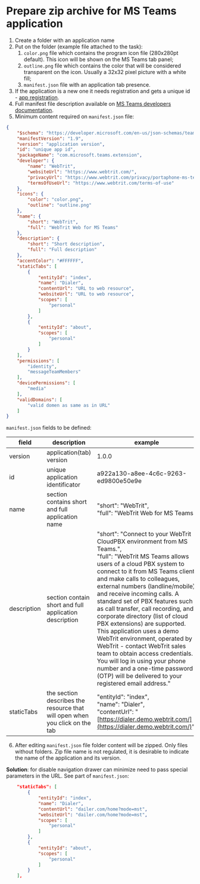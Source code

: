 # Prepare zip archive for MS Teams application

1. Create a folder with an application name
2. Put on the folder (example file attached to the task):
    1. `color.png` file which contains the program icon file (280x280pt default). This icon will be shown on the MS Teams tab panel;
    2. `outline.png` file which contains the color that will be considered transparent on the icon. Usually a 32x32 pixel picture with a white fill;
    3. `manifest.json` file with an application tab presence.
3. If the application is a new one it needs registration and gets a unique id - [app registration](https://portal.azure.com/#blade/Microsoft_AAD_RegisteredApps/ApplicationsListBlade).
4. Full manifest file description available on [MS Teams developers documentation](https://docs.microsoft.com/en-us/microsoftteams/platform/resources/schema/manifest-schema).
5. Minimum content required on `manifest.json` file:

```json
{
    "$schema": "https://developer.microsoft.com/en-us/json-schemas/teams/v1.9/MicrosoftTeams.schema.json",
    "manifestVersion": "1.9",
    "version": "application version",
    "id": "unique app id",
    "packageName": "com.microsoft.teams.extension",
    "developer": {
        "name": "WebTrit",
        "websiteUrl": "https://www.webtrit.com/",
        "privacyUrl": "https://www.webtrit.com/privacy/portaphone-ms-teams",
        "termsOfUseUrl": "https://www.webtrit.com/terms-of-use"
    },
    "icons": {
        "color": "color.png",
        "outline": "outline.png"
    },
    "name": {
        "short": "WebTrit",
        "full": "WebTrit Web for MS Teams"
    },
    "description": {
        "short": "Short description",
        "full": "Full description"
    },
    "accentColor": "#FFFFFF",
    "staticTabs": [
        {
            "entityId": "index",
            "name": "Dialer",
            "contentUrl": "URL to web resource",
            "websiteUrl": "URL to web resource",
            "scopes": [
                "personal"
            ]
        },
        {
            "entityId": "about",
            "scopes": [
                "personal"
            ]
        }
    ],
    "permissions": [
        "identity",
        "messageTeamMembers"
    ],
    "devicePermissions": [
        "media"
    ],
    "validDomains": [
        "valid domen as same as in URL"
    ]
}
```

`manifest.json` fields to be defined:

| **field** | **description** | **example** |
| ---| ---| --- |
| version | application(tab) version | 1.0.0 |
| id | unique application identificator | a922a130-a8ee-4c6c-9263-ed9800e50e9e |
| name | section contains short and full application name | "short": "WebTrit",<br>"full": "WebTrit Web for MS Teams" |
| description | section contain short and full application description | "short": "Connect to your WebTrit CloudPBX environment from MS Teams.",<br>"full": "WebTrit MS Teams allows users of a cloud PBX system to connect to it from MS Teams client and make calls to colleagues, external numbers (landline/mobile) and receive incoming calls. A standard set of PBX features such as call transfer, call recording, and corporate directory (list of cloud PBX extensions) are supported. This application uses a demo WebTrit environment, operated by WebTrit - contact WebTrit sales team to obtain access credentials. You will log in using your phone number and a one-time password (OTP) will be delivered to your registered email address."<br> |
| staticTabs | the section describes the resource that will open when you click on the tab | "entityId": "index",<br>"name": "Dialer",<br>"contentUrl": "[https://dialer.demo.webtrit.com/](https://dialer.demo.webtrit.com/)", |

6. After editing `manifest.json` file folder content will be zipped. Only files without folders. Zip file name is not regulated, it is desirable to indicate the name of the application and its version.

**Solution**: for disable navigation drawer can minimize need to pass special parameters in the URL. See part of `manifest.json`:

```json
    "staticTabs": [
        {
            "entityId": "index",
            "name": "Dialer",
            "contentUrl": "dailer.com/home?mode=mst",
            "websiteUrl": "dailer.com/home?mode=mst",
            "scopes": [
                "personal"
            ]
        },
        {
            "entityId": "about",
            "scopes": [
                "personal"
            ]
        }
    ],
```
